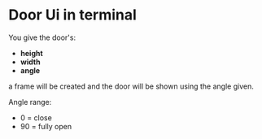 # Door Ui in terminal

You give the door's:

* **height**
* **width**
* **angle**

a frame will be created and the door will be shown using the angle given.

Angle range:
* 0 = close
* 90 = fully open